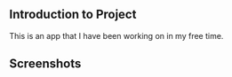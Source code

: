 ## Introduction to Project
This is an app that I have been working on in my free time.



## Screenshots



